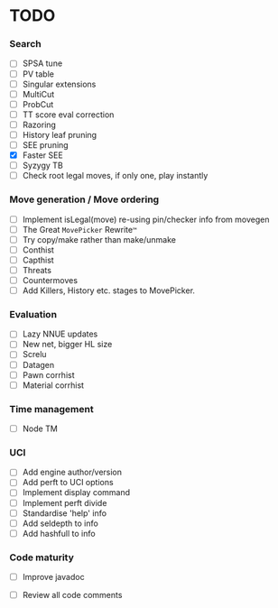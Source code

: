 # TODO

### Search

- [ ] SPSA tune
- [ ] PV table
- [ ] Singular extensions
- [ ] MultiCut
- [ ] ProbCut
- [ ] TT score eval correction
- [ ] Razoring
- [ ] History leaf pruning
- [ ] SEE pruning
- [x] Faster SEE
- [ ] Syzygy TB
- [ ] Check root legal moves, if only one, play instantly

### Move generation / Move ordering

- [ ] Implement isLegal(move) re-using pin/checker info from movegen
- [ ] The Great `MovePicker` Rewrite`™`
- [ ] Try copy/make rather than make/unmake
- [ ] Conthist
- [ ] Capthist
- [ ] Threats
- [ ] Countermoves
- [ ] Add Killers, History etc. stages to MovePicker.

### Evaluation

- [ ] Lazy NNUE updates
- [ ] New net, bigger HL size
- [ ] Screlu
- [ ] Datagen
- [ ] Pawn corrhist
- [ ] Material corrhist

### Time management

- [ ] Node TM

### UCI

- [ ] Add engine author/version
- [ ] Add perft to UCI options
- [ ] Implement display command
- [ ] Implement perft divide
- [ ] Standardise 'help' info
- [ ] Add seldepth to info
- [ ] Add hashfull to info

### Code maturity

- [ ] Improve javadoc
- [ ] Review all code comments

